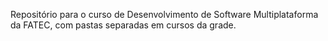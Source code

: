 Repositório para o curso de Desenvolvimento de Software Multiplataforma da FATEC, com pastas separadas em cursos da grade.
